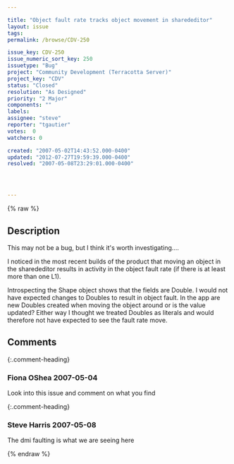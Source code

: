 ```yaml
---

title: "Object fault rate tracks object movement in sharededitor"
layout: issue
tags: 
permalink: /browse/CDV-250

issue_key: CDV-250
issue_numeric_sort_key: 250
issuetype: "Bug"
project: "Community Development (Terracotta Server)"
project_key: "CDV"
status: "Closed"
resolution: "As Designed"
priority: "2 Major"
components: ""
labels: 
assignee: "steve"
reporter: "tgautier"
votes:  0
watchers: 0

created: "2007-05-02T14:43:52.000-0400"
updated: "2012-07-27T19:59:39.000-0400"
resolved: "2007-05-08T23:29:01.000-0400"




---
```


{% raw %}

## Description

<div markdown="1" class="description">

This may not be a bug, but I think it's worth investigating....

I noticed in the most recent builds of the product that moving an object in the sharededitor results in activity in the object fault rate (if there is at least more than one L1).

Introspecting the Shape object shows that the fields are Double.  I would not have expected changes to Doubles to result in object fault.  In the app are new Doubles created when moving the object around or is the value updated?  Either way I thought we treated Doubles as literals and would therefore not have expected to see the fault rate move.

</div>

## Comments


{:.comment-heading}
### **Fiona OShea** <span class="date">2007-05-04</span>

<div markdown="1" class="comment">

Look into this issue and comment on what you find

</div>


{:.comment-heading}
### **Steve Harris** <span class="date">2007-05-08</span>

<div markdown="1" class="comment">

The dmi faulting is what we are seeing here

</div>



{% endraw %}

